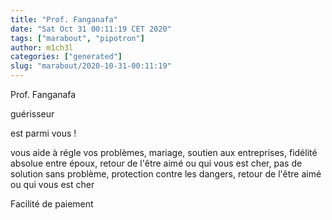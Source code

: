 ```yaml
---
title: "Prof. Fanganafa"
date: "Sat Oct 31 00:11:19 CET 2020"
tags: ["marabout", "pipotron"]
author: m1ch3l
categories: ["generated"]
slug: "marabout/2020-10-31-00:11:19"
---
```


Prof. Fanganafa

guérisseur

est parmi vous !

vous aide à régle vos problèmes, mariage, soutien aux entreprises, fidélité absolue entre époux, retour de l'être aimé ou qui vous est cher, pas de solution sans problème, protection contre les dangers, retour de l'être aimé ou qui vous est cher

Facilité de paiement
